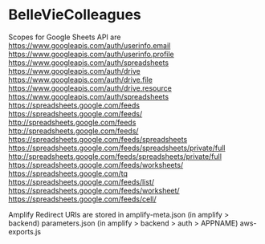 # BelleVieColleagues
 
Scopes for Google Sheets API are 
https://www.googleapis.com/auth/userinfo.email 
https://www.googleapis.com/auth/userinfo.profile
https://www.googleapis.com/auth/spreadsheets 
https://www.googleapis.com/auth/drive 
https://www.googleapis.com/auth/drive.file 
https://www.googleapis.com/auth/drive.resource 
https://www.googleapis.com/auth/spreadsheets 
https://spreadsheets.google.com/feeds 
https://spreadsheets.google.com/feeds/ 
http://spreadsheets.google.com/feeds 
http://spreadsheets.google.com/feeds/ 
https://spreadsheets.google.com/feeds/spreadsheets 
https://spreadsheets.google.com/feeds/spreadsheets/private/full 
http://spreadsheets.google.com/feeds/spreadsheets/private/full 
https://spreadsheets.google.com/feeds/worksheets/ 
https://spreadsheets.google.com/tq 
https://spreadsheets.google.com/feeds/list/ 
https://spreadsheets.google.com/feeds/worksheet/ 
https://spreadsheets.google.com/feeds/cell/

Amplify Redirect URIs are stored in
amplify-meta.json (in amplify > backend)
parameters.json (in amplify > backend > auth > APPNAME) 
aws-exports.js
